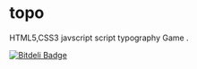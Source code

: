 # topo

HTML5,CSS3 javscript script typography Game .


[![Bitdeli Badge](https://d2weczhvl823v0.cloudfront.net/rogergui3000/topo/trend.png)](https://bitdeli.com/free "Bitdeli Badge")

